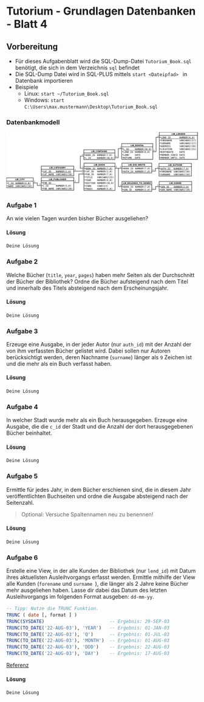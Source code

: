 # Tutorium - Grundlagen Datenbanken - Blatt 4

## Vorbereitung

* Für dieses Aufgabenblatt wird die SQL-Dump-Datei `Tutorium_Book.sql` benötigt, die sich in dem Verzeichnis `sql` befindet
* Die SQL-Dump Datei wird in SQL-PLUS mittels `start <Dateipfad> ` in Datenbank importieren
* Beispiele
  * Linux: `start ~/Tutorium_Book.sql`
  * Windows: `start C:\Users\max.mustermann\Desktop\Tutorium_Book.sql`

### Datenbankmodell
![Datenbankmodell](./img/Schema_mit_Beziehungen.png)

### Aufgabe 1
An wie vielen Tagen wurden bisher Bücher ausgeliehen?

#### Lösung
```sql
Deine Lösung
```

### Aufgabe 2
Welche Bücher (`title`, `year`, `pages`) haben mehr Seiten als der Durchschnitt der Bücher der Bibliothek? Ordne die Bücher aufsteigend nach dem Titel und innerhalb des Titels absteigend nach dem Erscheinungsjahr.

#### Lösung
```sql
Deine Lösung
```

### Aufgabe 3
Erzeuge eine Ausgabe, in der jeder Autor (nur `auth_id`) mit der Anzahl der von ihm verfassten Bücher gelistet wird. Dabei sollen nur Autoren berücksichtigt werden, deren Nachname (`surname`) länger als `9` Zeichen ist und die mehr als ein Buch verfasst haben.

#### Lösung
```sql
Deine Lösung
```

### Aufgabe 4
In welcher Stadt wurde mehr als ein Buch herausgegeben. Erzeuge eine Ausgabe, die die `c_id` der Stadt und die Anzahl der dort herausgegebenen Bücher beinhaltet.

#### Lösung
```sql
Deine Lösung
```

### Aufgabe 5
Ermittle für jedes Jahr, in dem Bücher erschienen sind, die in diesem Jahr veröffentlichten Buchseiten und ordne die Ausgabe absteigend nach der Seitenzahl.
> Optional: Versuche Spaltennamen neu zu benennen!

#### Lösung
```sql
Deine Lösung
```

### Aufgabe 6
Erstelle eine View, in der alle Kunden der Bibliothek (nur `lend_id`) mit Datum ihres aktuellsten Ausleihvorgangs erfasst werden. Ermittle mithilfe der View alle Kunden (`forename` und `surname `), die länger als 2 Jahre keine Bücher mehr ausgeliehen haben. Lasse dir dabei das Datum des letzten Ausleihvorgangs im folgenden Format ausgeben: `dd-mm-yy`.
```sql
-- Tipp: Nutze die TRUNC Funktion.
TRUNC ( date [, format ] )
TRUNC(SYSDATE)                        -- Ergebnis: 29-SEP-03
TRUNC(TO_DATE('22-AUG-03'), 'YEAR')   -- Ergebnis: 01-JAN-03
TRUNC(TO_DATE('22-AUG-03'), 'Q')      -- Ergebnis: 01-JUL-03
TRUNC(TO_DATE('22-AUG-03'), 'MONTH')  -- Ergebnis: 01-AUG-03
TRUNC(TO_DATE('22-AUG-03'), 'DDD')    -- Ergebnis: 22-AUG-03
TRUNC(TO_DATE('22-AUG-03'), 'DAY')    -- Ergebnis: 17-AUG-03
```
[Referenz](https://www.techonthenet.com/oracle/functions/trunc_date.php)

#### Lösung
```sql
Deine Lösung
```
